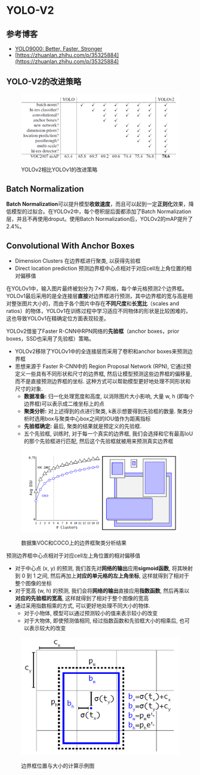 # YOLO-V2

## 参考博客

* [YOLO9000: Better, Faster, Stronger](https://arxiv.org/abs/1612.08242)
* [https://zhuanlan.zhihu.com/p/35325884](https://zhuanlan.zhihu.com/p/35325884)

## YOLO-V2的改进策略

<figure><img src="../.gitbook/assets/v2-8f48ba80f887fd5b26bd4211cf740c39_720w.webp" alt=""><figcaption><p>YOLOv2相比YOLOv1的改进策略</p></figcaption></figure>

## Batch Normalization

**Batch Normalization**可以提升模型**收敛速度**，而且可以起到一定**正则化**效果，降低模型的过拟合。在YOLOv2中，每个卷积层后面都添加了Batch Normalization层，并且不再使用droput。使用Batch Normalization后，YOLOv2的mAP提升了2.4%。

## Convolutional With Anchor Boxes

* Dimension Clusters 在边界框进行聚类, 以获得先验框
* Direct location prediction 预测边界框中心点相对于对应cell左上角位置的相对偏移值

在YOLOv1中，输入图片最终被划分为 7×7 网格，每个单元格预测2个边界框。YOLOv1最后采用的是全连接层**直接**对边界框进行预测，其中边界框的宽与高是相对整张图片大小的，而由于各个图片中存在**不同尺度**和**长宽比**（scales and ratios）的物体，YOLOv1在训练过程中学习适应不同物体的形状是比较困难的，这也导致YOLOv1在精确定位方面表现较差。

YOLOv2借鉴了Faster R-CNN中RPN网络的**先验框**（anchor boxes，prior boxes，SSD也采用了先验框）策略。

* YOLOv2移除了YOLOv1中的全连接层而采用了卷积和anchor boxes来预测边界框
* 思想来源于 Faster R-CNN中的 Region Proposal Network (RPN), 它通过预定义一些具有不同形状和尺寸的边界框, 然后让模型预测这些边界框的偏移量, 而不是直接预测边界框的坐标. 这种方式可以帮助模型更好地处理不同形状和尺寸的对象.
  * **数据准备:** 归一化处理宽度和高度, 以消除图片大小影响, 大量 w, h (即每个边界框)可以表示成二维坐标上的点
  * **聚类分析:** 对上述得到的点进行聚类, k表示想要得到先验框的数量. 聚类分析时选用box与聚类中心box之间的IOU值作为距离指标
  * **先验框确定:** 最后, 聚类的结果就是预定义的先验框.&#x20;
  * 五个先验框, 训练时, 对于每一个真实的边界框, 我们会选择和它有最高IoU的那个先验框进行匹配, 然后这个先验框就被用来预测真实边界框

<figure><img src="../.gitbook/assets/v2-0c6e54419d7fb2ffada1aa7ac9540c7e_720w.png" alt=""><figcaption><p>数据集VOC和COCO上的边界框聚类分析结果</p></figcaption></figure>

预测边界框中心点相对于对应cell左上角位置的相对偏移值

* 对于中心点 (x, y) 的预测, 我们首先对**网络的输出**应用**sigmoid函数**, 将其映射到 0 到 1 之间, 然后再加上**对应的单元格的左上角坐标**, 这样就得到了相对于整个图像的坐标
* 对于宽高 (w, h) 的预测, 我们会将**网络的输出**直接应用**指数函数**, 然后再乘以**对应的先验框的宽高**, 这样就得到了相对于整个图像的宽高
* 通过采用指数相乘的方式, 可以更好地处理不同大小的物体.&#x20;
  * 对于小物体, 模型可以通过预测较小的值来表示较小的改变
  * 对于大物体, 即使预测值相同, 经过指数函数和先验框大小的相乘后, 也可以表示较大的改变

<figure><img src="../.gitbook/assets/v2-7fee941c2e347efc2a3b19702a4acd8e_720w.png" alt=""><figcaption><p>边界框位置与大小的计算示例图</p></figcaption></figure>



